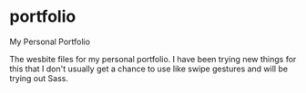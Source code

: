 portfolio
=========

My Personal Portfolio

The wesbite files for my personal portfolio. I have been trying new things for this that I don't usually get a chance to use like swipe gestures and will be trying out Sass.
